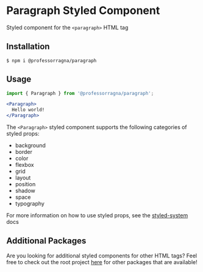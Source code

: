 # Paragraph Styled Component

Styled component for the `<paragraph>` HTML tag

## Installation

```
$ npm i @professorragna/paragraph
```

## Usage

```jsx
import { Paragraph } from '@professorragna/paragraph';

<Paragraph>
  Hello world!
</Paragraph>
```

The `<Paragraph>` styled component supports the following categories of styled props:

- background
- border
- color
- flexbox
- grid
- layout
- position
- shadow
- space
- typography

For more information on how to use styled props, see the [styled-system](https://styled-system.com/api/) docs

## Additional Packages

Are you looking for additional styled components for other HTML tags? Feel free to check out the root project [here](https://github.com/jpbullalayao/ragna-lerna) for other packages that are available!

